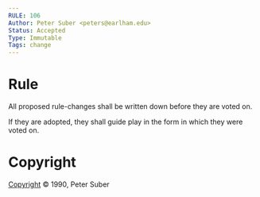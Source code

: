 ```yaml
---
RULE: 106
Author: Peter Suber <peters@earlham.edu>
Status: Accepted
Type: Immutable
Tags: change
---
```


# Rule

All proposed rule-changes shall be written down before they are voted on.

If they are adopted, they shall guide play in the form in which they were voted on.

# Copyright

[Copyright](http://legacy.earlham.edu/~peters/copyrite.htm) © 1990, Peter Suber
